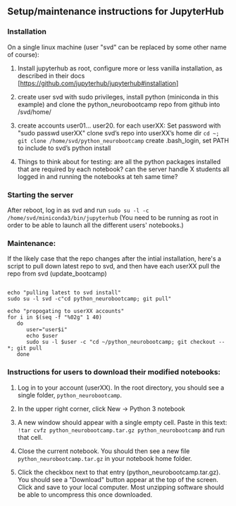## Setup/maintenance instructions for JupyterHub

### Installation

On a single linux machine (user "svd" can be replaced by some other name of course):

1. Install jupyterhub as root, configure more or less vanilla installation, as described in their docs
[https://github.com/jupyterhub/jupyterhub#installation]

2. create user svd with sudo privileges, install python (miniconda in this example) and clone the python_neurobootcamp repo from github into /svd/home/

3. create accounts user01… user20. for each userXX:
   Set password with "sudo passwd userXX"
   clone svd’s repo into userXX’s home dir ```cd ~; git clone /home/svd/python_neurobootcamp```
   create .bash_login, set PATH to include to svd’s python install

4. Things to think about for testing:
   are all the python packages installed that are required by each notebook?
   can the server handle X students all logged in and running the notebooks at teh same time?


### Starting the server

After reboot, log in as svd and run ```sudo su -l -c /home/svd/miniconda3/bin/jupyterhub``` (You need to be running as root in order to be able to launch all the different users' notebooks.)

### Maintenance:

If the likely case that the repo changes after the intial installation, here's a script to pull down latest repo to svd, and then have each userXX pull the repo from svd (update_bootcamp)

```#!/bin/bash

echo "pulling latest to svd install"
sudo su -l svd -c"cd python_neurobootcamp; git pull"

echo "propogating to userXX accounts"
for i in $(seq -f "%02g" 1 40)
   do
      user="user$i"
      echo $user
      sudo su -l $user -c "cd ~/python_neurobootcamp; git checkout -- *; git pull
   done    
```

### Instructions for users to download their modified notebooks:

1. Log in to your account (userXX). In the root directory, you should see a single folder, `python_neurobootcamp`.

2. In the upper right corner, click New -> Python 3 notebook

3. A new window should appear with a single empty cell. Paste in this text: ```!tar cvfz python_neurobootcamp.tar.gz python_neurobootcamp``` and run that cell.

4. Close the current notebook. You should then see a new file `python_neurobootcamp.tar.gz` in your notebook home folder.

5. Click the checkbox next to that entry (python_neurobootcamp.tar.gz). You should see a "Download" button appear at the top of the screen. Click and save to your local computer. Most unzipping software should be able to uncompress this once downloaded.